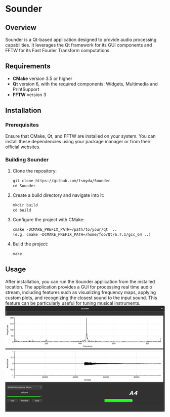 # Sounder

## Overview

Sounder is a Qt-based application designed to provide audio processing capabilities. It leverages the Qt framework for its GUI components and FFTW for its Fast Fourier Transform computations.

## Requirements

- **CMake** version 3.5 or higher
- **Qt** version 6, with the required components: Widgets, Multimedia and PrintSupport
- **FFTW** version 3

## Installation

### Prerequisites

Ensure that CMake, Qt, and FFTW are installed on your system. You can install these dependencies using your package manager or from their official websites.

### Building Sounder

1. Clone the repository:
    ```
    git clone https://github.com/tsmyda/Sounder
    cd Sounder
    ```

2. Create a build directory and navigate into it:
    ```
    mkdir build
    cd build
    ```

3. Configure the project with CMake:
    ```
    cmake -DCMAKE_PREFIX_PATH=/path/to/your/qt  ..
    (e.g. cmake -DCMAKE_PREFIX_PATH=/home/foo/Qt/6.7.1/gcc_64 ..)
    ```

4. Build the project:
    ```
    make
    ```

## Usage

After installation, you can run the Sounder application from the installed location. The application provides a GUI for processing real time audio stream, including features such as visualizing frequency maps, applying custom plots, and recognizing the closest sound to the input sound. This feature can be particularly useful for tuning musical instruments.
![Sounder](./image.png)

